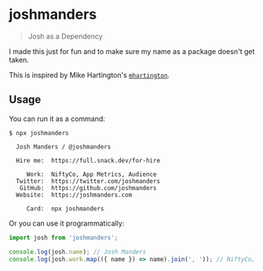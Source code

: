 # joshmanders

> Josh as a Dependency

I made this just for fun and to make sure my name as a package doesn't get taken.

This is inspired by Mike Hartington's [`mhartington`](https://github.com/mhartington/npm-mhartington).

## Usage

You can run it as a command:

```
$ npx joshmanders

  Josh Manders / @joshmanders

  Hire me:  https://full.snack.dev/for-hire

     Work:  NiftyCo, App Metrics, Audience
  Twitter:  https://twitter.com/joshmanders
   GitHub:  https://github.com/joshmanders
  Website:  https://joshmanders.com

     Card:  npx joshmanders
```

Or you can use it programmatically:

```typescript
import josh from 'joshmanders';

console.log(josh.name); // Josh Manders
console.log(josh.work.map(({ name }) => name).join(', ')); // NiftyCo, App Metrics, Audience
```
